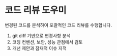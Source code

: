 # 코드 리뷰 도우미

변경된 코드를 분석하여 포괄적인 코드 리뷰를 수행합니다.

1. git diff 기반으로 변경사항 분석
2. 코딩 컨벤션, 보안, 성능 관점에서 검토
3. 개선 제안과 잠재적 이슈 지적